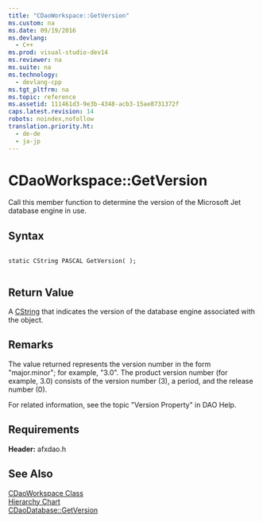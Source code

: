 ```yaml
---
title: "CDaoWorkspace::GetVersion"
ms.custom: na
ms.date: 09/19/2016
ms.devlang: 
  - C++
ms.prod: visual-studio-dev14
ms.reviewer: na
ms.suite: na
ms.technology: 
  - devlang-cpp
ms.tgt_pltfrm: na
ms.topic: reference
ms.assetid: 111461d3-9e3b-4348-acb3-15ae8731372f
caps.latest.revision: 14
robots: noindex,nofollow
translation.priority.ht: 
  - de-de
  - ja-jp
---
```

# CDaoWorkspace::GetVersion
Call this member function to determine the version of the Microsoft Jet database engine in use.  
  
## Syntax  
  
```  
  
static CString PASCAL GetVersion( );  
  
```  
  
## Return Value  
 A [CString](../vs140/CStringT-Class.md) that indicates the version of the database engine associated with the object.  
  
## Remarks  
 The value returned represents the version number in the form "major.minor"; for example, "3.0". The product version number (for example, 3.0) consists of the version number (3), a period, and the release number (0).  
  
 For related information, see the topic "Version Property" in DAO Help.  
  
## Requirements  
 **Header:** afxdao.h  
  
## See Also  
 [CDaoWorkspace Class](../vs140/CDaoWorkspace-Class.md)   
 [Hierarchy Chart](../vs140/Hierarchy-Chart.md)   
 [CDaoDatabase::GetVersion](../vs140/CDaoDatabase--GetVersion.md)
